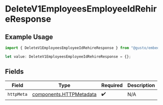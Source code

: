 # DeleteV1EmployeesEmployeeIdRehireResponse

## Example Usage

```typescript
import { DeleteV1EmployeesEmployeeIdRehireResponse } from "@gusto/embedded-api/models/operations/deletev1employeesemployeeidrehire.js";

let value: DeleteV1EmployeesEmployeeIdRehireResponse = {};
```

## Fields

| Field                                                              | Type                                                               | Required                                                           | Description                                                        |
| ------------------------------------------------------------------ | ------------------------------------------------------------------ | ------------------------------------------------------------------ | ------------------------------------------------------------------ |
| `httpMeta`                                                         | [components.HTTPMetadata](../../models/components/httpmetadata.md) | :heavy_check_mark:                                                 | N/A                                                                |